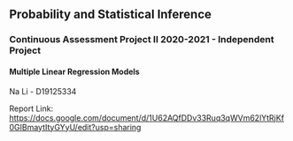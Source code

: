 ## Probability and Statistical Inference
### Continuous Assessment Project II 2020-2021 - Independent Project
#### Multiple Linear Regression Models
Na Li - D19125334

Report Link: https://docs.google.com/document/d/1U62AQfDDv33Ruq3qWVm62lYtRjKf0GIBmaytItyGYyU/edit?usp=sharing
